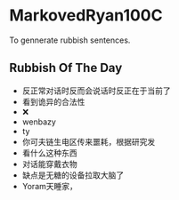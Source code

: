 # MarkovedRyan100C
To gennerate rubbish sentences.
## Rubbish Of The Day
- 反正常对话时反而会说话时反正在于当前了
- 看到诡异的合法性
- ❌️
- wenbazy
- ty
- 你可夫链生电区传来噩耗，根据研究发
- 看什么这种东西
- 对话能穿戴衣物
- 缺点是无糖的设备拉取大脑了
- Yoram天睡家，
